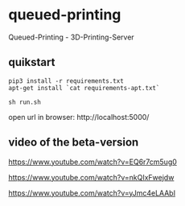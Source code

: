 # queued-printing
Queued-Printing - 3D-Printing-Server



## quikstart
```
pip3 install -r requirements.txt
apt-get install `cat requirements-apt.txt`

sh run.sh
```

open url in browser: http://localhost:5000/


## video of the beta-version

https://www.youtube.com/watch?v=EQ6r7cm5ug0

https://www.youtube.com/watch?v=nkQIxFwejdw

https://www.youtube.com/watch?v=yJmc4eLAAbI
